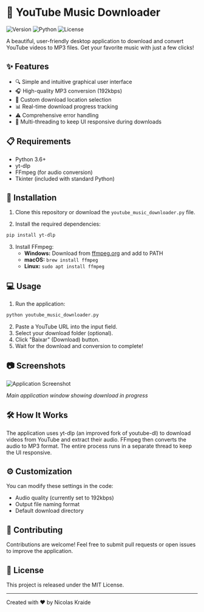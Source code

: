 # 🎵 YouTube Music Downloader

![Version](https://img.shields.io/badge/version-1.0.0-blue.svg)
![Python](https://img.shields.io/badge/Python-3.6+-green.svg)
![License](https://img.shields.io/badge/license-MIT-orange.svg)

A beautiful, user-friendly desktop application to download and convert YouTube videos to MP3 files. Get your favorite music with just a few clicks!

## ✨ Features

- 🔍 Simple and intuitive graphical user interface
- 🎧 High-quality MP3 conversion (192kbps)
- 📁 Custom download location selection
- 📊 Real-time download progress tracking
- ⚠️ Comprehensive error handling
- 🔄 Multi-threading to keep UI responsive during downloads

## 📋 Requirements

- Python 3.6+
- yt-dlp
- FFmpeg (for audio conversion)
- Tkinter (included with standard Python)

## 🚀 Installation

1. Clone this repository or download the `youtube_music_downloader.py` file.

2. Install the required dependencies:

```bash
pip install yt-dlp
```

3. Install FFmpeg:
   - **Windows:** Download from [ffmpeg.org](https://ffmpeg.org/download.html) and add to PATH
   - **macOS:** `brew install ffmpeg`
   - **Linux:** `sudo apt install ffmpeg`

## 💻 Usage

1. Run the application:

```bash
python youtube_music_downloader.py
```

2. Paste a YouTube URL into the input field.
3. Select your download folder (optional).
4. Click "Baixar" (Download) button.
5. Wait for the download and conversion to complete!

## 📷 Screenshots

![Application Screenshot](assets/screenshot.png)

*Main application window showing download in progress*

## 🛠️ How It Works

The application uses yt-dlp (an improved fork of youtube-dl) to download videos from YouTube and extract their audio. FFmpeg then converts the audio to MP3 format. The entire process runs in a separate thread to keep the UI responsive.

## ⚙️ Customization

You can modify these settings in the code:

- Audio quality (currently set to 192kbps)
- Output file naming format
- Default download directory

## 🤝 Contributing

Contributions are welcome! Feel free to submit pull requests or open issues to improve the application.

## 📜 License

This project is released under the MIT License.

---

Created with ❤️ by Nicolas Kraide
